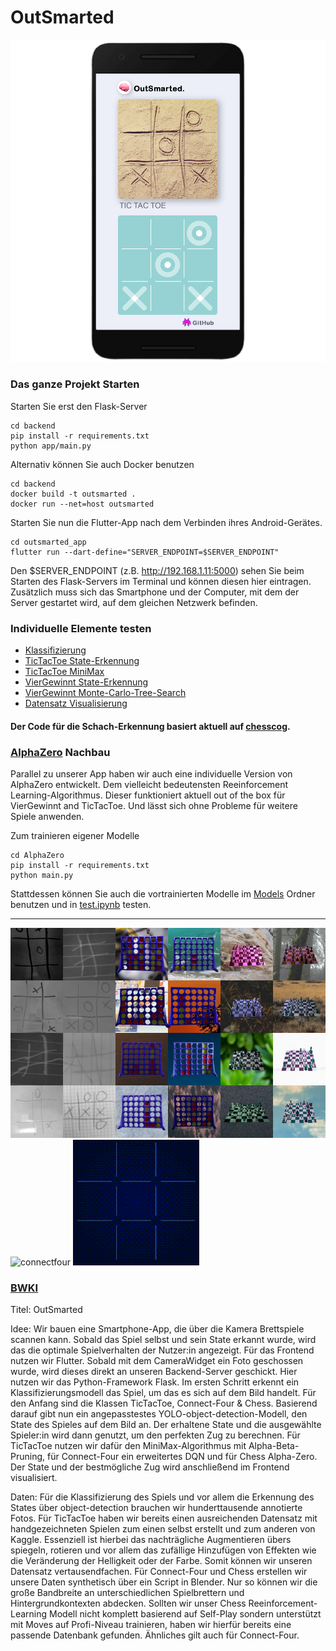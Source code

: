 # OutSmarted
![outSmarted](assets/outsmarted.png)

### Das ganze Projekt Starten
Starten Sie erst den Flask-Server
```
cd backend
pip install -r requirements.txt
python app/main.py
```
Alternativ können Sie auch Docker benutzen
```
cd backend
docker build -t outsmarted .
docker run --net=host outsmarted
```
Starten Sie nun die Flutter-App nach dem Verbinden ihres Android-Gerätes.
```
cd outsmarted_app
flutter run --dart-define="SERVER_ENDPOINT=$SERVER_ENDPOINT"
```

Den $SERVER_ENDPOINT (z.B. http://192.168.1.11:5000) sehen Sie beim Starten des Flask-Servers im Terminal und können diesen hier eintragen. Zusätzlich muss sich das Smartphone und der Computer, mit dem der Server gestartet wird, auf dem gleichen Netzwerk befinden.

### Individuelle Elemente testen
- [Klassifizierung](https://github.com/foersterrobert/OutSmarted/blob/master/backend/app/Classification/test.ipynb)
- [TicTacToe State-Erkennung](https://github.com/foersterrobert/OutSmarted/blob/master/backend/app/TicTacToe/detect/test.ipynb)
- [TicTacToe MiniMax](https://github.com/foersterrobert/OutSmarted/blob/master/backend/app/TicTacToe/move/test.ipynb)
- [VierGewinnt State-Erkennung](https://github.com/foersterrobert/OutSmarted/blob/master/backend/app/ConnectFour/detect/test.ipynb)
- [VierGewinnt Monte-Carlo-Tree-Search](https://github.com/foersterrobert/OutSmarted/blob/master/backend/app/ConnectFour/move/test.ipynb)
- [Datensatz Visualisierung](https://github.com/foersterrobert/OutSmarted/blob/master/data/test.ipynb)

#### Der Code für die Schach-Erkennung basiert aktuell auf [chesscog](https://www.chesscog.com).


### [AlphaZero](https://www.deepmind.com/blog/alphazero-shedding-new-light-on-chess-shogi-and-go) Nachbau
Parallel zu unserer App haben wir auch eine individuelle Version von AlphaZero entwickelt. Dem vielleicht bedeutensten Reeinforcement Learning-Algorithmus. Dieser funktioniert aktuell out of the box für VierGewinnt and TicTacToe. Und lässt sich ohne Probleme für weitere Spiele anwenden.

Zum trainieren eigener Modelle
```
cd AlphaZero
pip install -r requirements.txt
python main.py
```
Stattdessen können Sie auch die vortrainierten Modelle im [Models](https://github.com/foersterrobert/OutSmarted/tree/master/AlphaZero/Models) Ordner benutzen und in [test.ipynb](https://github.com/foersterrobert/AlphaZero/tree/master/test.ipynb) testen.

---

![data](assets/data.jpg)
![connectfour](assets/connectfour.gif)
![tictactoe](assets/tictactoe.gif)

### [BWKI](https://www.youtube.com/watch?v=dHWI0ZPykkM)
Titel: OutSmarted

Idee:
Wir bauen eine Smartphone-App, die über die Kamera Brettspiele scannen kann. Sobald das Spiel selbst und sein State erkannt wurde, wird das die optimale Spielverhalten der Nutzer:in angezeigt. Für das Frontend nutzen wir Flutter. Sobald mit dem CameraWidget ein Foto geschossen wurde, wird dieses direkt an unseren Backend-Server geschickt. Hier nutzen wir das Python-Framework Flask. Im ersten Schritt erkennt ein Klassifizierungsmodell das Spiel, um das es sich auf dem Bild handelt. Für den Anfang sind die Klassen TicTacToe, Connect-Four & Chess. Basierend darauf gibt nun ein angepasstestes YOLO-object-detection-Modell, den State des Spieles auf dem Bild an. Der erhaltene State und die ausgewählte Spieler:in wird dann genutzt, um den perfekten Zug zu berechnen. Für TicTacToe nutzen wir dafür den MiniMax-Algorithmus mit Alpha-Beta-Pruning, für Connect-Four ein erweitertes DQN und für Chess Alpha-Zero. Der State und der bestmögliche Zug wird anschließend im Frontend visualisiert.

Daten:
Für die Klassifizierung des Spiels und vor allem die Erkennung des States über object-detection brauchen wir hunderttausende annotierte Fotos. Für TicTacToe haben wir bereits einen ausreichenden Datensatz mit handgezeichneten Spielen zum einen selbst erstellt und zum anderen von Kaggle. Essenziell ist hierbei das nachträgliche Augmentieren übers spiegeln, rotieren und vor allem das zufällige Hinzufügen von Effekten wie die Veränderung der Helligkeit oder der Farbe. Somit können wir unseren Datensatz vertausendfachen. Für Connect-Four und Chess erstellen wir unsere Daten synthetisch über ein Script in Blender. Nur so können wir die große Bandbreite an unterschiedlichen Spielbrettern und Hintergrundkontexten abdecken. Sollten wir unser Chess Reeinforcement-Learning Modell nicht komplett basierend auf Self-Play sondern unterstützt mit Moves auf Profi-Niveau trainieren, haben wir hierfür bereits eine passende Datenbank gefunden. Ähnliches gilt auch für Connect-Four.

